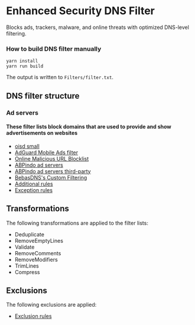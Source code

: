 # Enhanced Security DNS Filter

Blocks ads, trackers, malware, and online threats with optimized DNS-level filtering.

### How to build DNS filter manually

```
yarn install
yarn run build
```

The output is written to `Filters/filter.txt`.

## DNS filter structure

### Ad servers

#### These filter lists block domains that are used to provide and show advertisements on websites

* [oisd small](https://small.oisd.nl)
* [AdGuard Mobile Ads filter](https://github.com/AdguardTeam/AdguardFilters/tree/master/SpywareFilter/sections)
* [Online Malicious URL Blocklist](https://malware-filter.gitlab.io/malware-filter/urlhaus-filter-agh-online.txt)
* [ABPindo ad servers](https://raw.githubusercontent.com/ABPindo/indonesianadblockrules/master/src/advert/adservers.txt)
* [ABPindo ad servers third-party](https://raw.githubusercontent.com/ABPindo/indonesianadblockrules/master/src/advert/thirdparty.txt)
* [BebasDNS's Custom Filtering](https://raw.githubusercontent.com/bebasid/bebasdns/main/dev/resources/hosts/custom-filtering-rules-blocklist)
* [Additional rules](https://github.com/AdguardTeam/AdGuardSDNSFilter/raw/refs/heads/master/Filters/rules.txt)
* [Exception rules](https://github.com/AdguardTeam/AdGuardSDNSFilter/raw/refs/heads/master/Filters/exceptions.txt)

## Transformations

The following transformations are applied to the filter lists:

* Deduplicate
* RemoveEmptyLines
* Validate
* RemoveComments
* RemoveModifiers
* TrimLines
* Compress

## Exclusions

The following exclusions are applied:

* [Exclusion rules](https://github.com/AdguardTeam/AdGuardSDNSFilter/raw/refs/heads/master/Filters/exclusions.txt)
